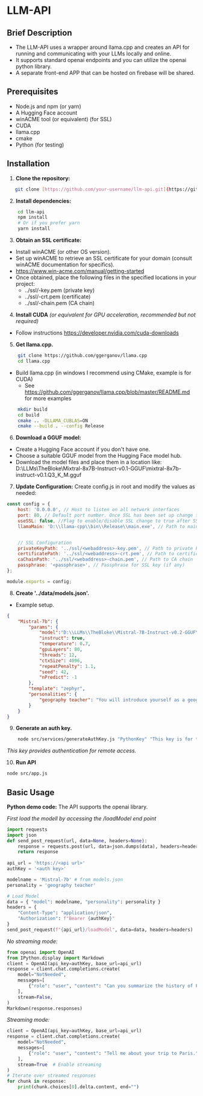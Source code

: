 # LLM-API

## Brief Description

* The LLM-API uses a wrapper around llama.cpp and creates an API for running and communicating with your LLMs locally and online.
* It supports standard openai endpoints and you can utilize the openai python library.
* A separate front-end APP that can be hosted on firebase will be shared.

## Prerequisites

* Node.js and npm (or yarn)
* A Hugging Face account
* winACME tool (or equivalent) (for SSL)
* CUDA
* llama.cpp
* cmake
* Python (for testing)


## Installation

1. **Clone the repository:**
```bash
   git clone [https://github.com/your-username/llm-api.git](https://github.com/your-username/llm-api.git)
```

2. **Install dependencies:**
```bash
    cd llm-api
    npm install 
    # Or if you prefer yarn
    yarn install
```

3. **Obtain an SSL certificate:**
- Install winACME (or other OS version).
- Set up winACME to retrieve an SSL certificate for your domain (consult winACME documentation for specifics).
- https://www.win-acme.com/manual/getting-started
- Once obtained, place the following files in the specified locations in your project:
    - ../ssl/<webaddress>-key.pem (private key)
    - ../ssl/<webaddress>-crt.pem (certificate)
    - ../ssl/<webaddress>-chain.pem (CA chain)

4. **Install CUDA**
*(or equivalent for GPU acceleration, recommended but not required)*
- Follow instructions https://developer.nvidia.com/cuda-downloads

5. **Get llama.cpp.**
```bash
    git clone https://github.com/ggerganov/llama.cpp
    cd llama.cpp
```
- Build llama.cpp (in windows I recommend using CMake, example is for CUDA)
    - See https://github.com/ggerganov/llama.cpp/blob/master/README.md for more examples

```bash
    mkdir build
    cd build
    cmake .. -DLLAMA_CUBLAS=ON
    cmake --build . --config Release
```

6. **Download a GGUF model:**
- Create a Hugging Face account if you don't have one.
- Choose a suitable GGUF model from the Hugging Face model hub.
- Download the model files and place them in a location like:
    D:\\LLMs\\TheBloke\\Mixtral-8x7B-Instruct-v0.1-GGUF\\mixtral-8x7b-instruct-v0.1.Q3_K_M.gguf

7. **Update Configuration:**
Create config.js in root and modify the values as needed:
```javascript
const config = {
    host: '0.0.0.0', // Host to listen on all network interfaces
    port: 80, // Default port number. Once SSL has been set up change to 443  (443 for SSL, 80 for normal)
    useSSL: false, //Flag to enable/disable SSL change to true after SSL is set up with ACME
    llamaMain: 'D:\\llama-cpp\\bin\\Release\\main.exe', // Path to main.exe usually llama-cpp\bin\Release\main.exe


    // SSL Configuration
    privateKeyPath: '../ssl/<webaddress>-key.pem', // Path to private key
    certificatePath: '../ssl/<webaddress>-crt.pem', // Path to certificate
    caChainPath: '../ssl/<webaddress>-chain.pem', // Path to CA chain
    passphrase: '<passphrase>', // Passphrase for SSL key (if any)
};

module.exports = config;
```

8. **Create '../data/models.json'.**
- Example setup.
```json
{
    "Mistral-7b": {
        "params": {
            "model":"D:\\LLMs\\TheBloke\\Mistral-7B-Instruct-v0.2-GGUF\\mistral-7b-instruct-v0.2.Q4_K_M.gguf",
            "instruct": true,
            "temperature": 0.7,
            "gpuLayers": 80,
            "threads": 12,
            "ctxSize": 4096,
            "repeatPenalty": 1.1,
            "seed": 42,
            "nPredict": -1
        },
        "template": "zephyr",
        "personalities": {
            "geography teacher": "You will introduce yourself as a geography teacher. Your name is Tom and you are 26 years old. You love traveling and your passion is to share knowledge and this interest with your students. You once traveled to Paris and fell in love."
        }
    }
}
```

9. **Generate an auth key.**
```bash
    node src/services/generateAuthKey.js "PythonKey" "This key is for testing purposes"
```
*This key provides authentication for remote access.*

10. **Run API**
```bash
node src/app.js
```

## Basic Usage

**Python demo code:**
The API supports the openai library.

*First load the modell by accessing the /loadModel end point*
```python
import requests
import json
def send_post_request(url, data=None, headers=None):
    response = requests.post(url, data=json.dumps(data), headers=headers)
    return response
    
api_url = 'https://<api url>'
authKey = '<auth key>'

modelname = 'Mistral-7b' # from models.json
personality = 'geography teacher'

# Load Model
data = { "model": modelname, "personality": personality }
headers = { 
    "Content-Type": "application/json",
    "Authorization": f"Bearer {authKey}"
}
send_post_request(f"{api_url}/loadModel", data=data, headers=headers)
```

*No streaming mode:*
```python
from openai import OpenAI
from IPython.display import Markdown
client = OpenAI(api_key=authKey, base_url=api_url)
response = client.chat.completions.create(
    model="NotNeeded",
    messages=[
        {"role": "user", "content": "Can you summarize the history of France?"}
    ],
    stream=False,
)
Markdown(response.responses)
```

*Streaming mode:*
```python
client = OpenAI(api_key=authKey, base_url=api_url)
response = client.chat.completions.create(
    model="NotNeeded", 
    messages=[
        {"role": "user", "content": "Tell me about your trip to Paris."}
    ],
    stream=True  # Enable streaming
)
# Iterate over streamed responses
for chunk in response:
    print(chunk.choices[0].delta.content, end="")
```


